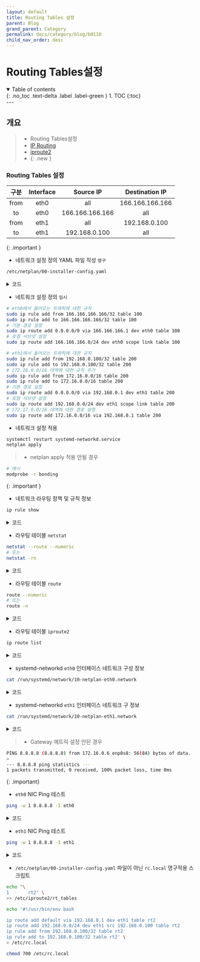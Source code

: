 ```yaml
---
layout: default
title: Routing Tables 설정
parent: Blog
grand_parent: Category
permalink: docs/category/blog/b0118
child_nav_order: desc
---
```

# Routing Tables설정
<details open markdown="block">
  <summary>
    Table of contents
  </summary>
  {: .no_toc .text-delta .label .label-green }
1. TOC
{:toc}
</details>
---

## 개요

> - Routing Tables설정
> - [IP Routing](http://linux-ip.net/html/routing-tables.html)
> - [iproute2 ](https://tldp.org/HOWTO/Adv-Routing-HOWTO/lartc.rpdb.html)
> - [](https://blog.scottlowe.org/2013/05/29/a-quick-introduction-to-linux-policy-routing/)
{: .new }

### Routing Tables 설정

>
| 구분         | Interface           | Source IP           | Destination IP     |
|:-----------:|:-------------------:|:-------------------:|:------------------:|
| from        | eth0                | all                 | 166.166.166.166    |
| to          | eth0                | 166.166.166.166     | all                |
| from        | eth1                | all                 | 192.168.0.100      |
| to          | eth1                | 192.168.0.100       | all                |
>
{: .important }


- 네트워크 설정 정의 YAML 파일 작성 `영구`

```bash
/etc/netplan/00-installer-config.yaml
```

<details markdown="block">
  <summary>
    코드
  </summary>
  {: .label .label-green }
  
```bash
# This is the network config written by 'subiquity'
network:
  version: 2
  renderer: networkd
  ethernets:
    eth0:
      dhcp4: false
      dhcp6: false
      addresses: [ 166.166.166.166/24 ]
      nameservers:
        addresses: [ 8.8.8.8 ]
      routes:
        - to: default
          via: 166.166.166.1
# eth0에서 들어오는 트래픽에 대한 규칙
# sudo ip rule add from 166.166.166.166/32 table 100
# sudo ip rule add to 166.166.166.166/32 table 100
      routing-policy:
        - from: 166.166.166.166/32
          table: 100
        - to: 166.166.166.166/32
          table: 100
# 기본 경로 설정
# sudo ip route add 0.0.0.0/0 via 166.166.166.1 dev eth0 table 100
# 로컬 서브넷 설정
# sudo ip route add 166.166.166.0/24 dev eth0 scope link table 100
      routes:
        - to: 0.0.0.0/0
          via: 223.26.214.1
          table: 100
        - to: 223.26.214.0/24
          scope: link
          table: 100
    eth1:
      dhcp4: false
      dhcp6: false
      addresses: [ 192.168.0.100/24 ]
      nameservers:
        addresses: [ 8.8.8.8 ]
# eth1에서 들어오는 트래픽에 대한 규칙
# sudo ip rule add from 192.168.0.100/32 table 200
# sudo ip rule add to 192.168.0.100/32 table 200
# 172.16.0.0/16 대역에 대한 규칙 추가
# sudo ip rule add from 172.16.0.0/16 table 200
# sudo ip rule add to 172.16.0.0/16 table 200
      routing-policy:
        - from: 192.168.0.100/32
          table: 200
        - to: 192.168.0.100/32
          table: 200
        - from: 172.16.0.0/16
          table: 200
        - to: 172.16.0.0/16
          table: 200
# 기본 경로 설정
# sudo ip route add 0.0.0.0/0 via 192.168.0.1 dev eth1 table 200
# 로컬 서브넷 설정
# sudo ip route add 192.168.0.0/24 dev eth1 scope link table 200
# 172.17.0.0/16 대역에 대한 경로 설정
# sudo ip route add 172.17.0.0/16 via 192.168.0.1 table 200
      routes:
        - to: 0.0.0.0/0
          via: 192.168.0.1
          table: 200
        - to: 192.168.0.0/24
          scope: link
          table: 200
        - to: 172.17.0.0/16
          via: 192.168.0.1
          table: 200
```

</details>

- 네트워크 설정 정의 `임시`

```bash
# eth0에서 들어오는 트래픽에 대한 규칙
sudo ip rule add from 166.166.166.166/32 table 100
sudo ip rule add to 166.166.166.166/32 table 100
# 기본 경로 설정
sudo ip route add 0.0.0.0/0 via 166.166.166.1 dev eth0 table 100
# 로컬 서브넷 설정
sudo ip route add 166.166.166.0/24 dev eth0 scope link table 100

# eth1에서 들어오는 트래픽에 대한 규칙
sudo ip rule add from 192.168.0.100/32 table 200
sudo ip rule add to 192.168.0.100/32 table 200
# 172.16.0.0/16 대역에 대한 규칙 추가
sudo ip rule add from 172.16.0.0/16 table 200
sudo ip rule add to 172.16.0.0/16 table 200
# 기본 경로 설정
sudo ip route add 0.0.0.0/0 via 192.168.0.1 dev eth1 table 200
# 로컬 서브넷 설정
sudo ip route add 192.168.0.0/24 dev eth1 scope link table 200
# 172.17.0.0/16 대역에 대한 경로 설정
sudo ip route add 172.16.0.0/16 via 192.168.0.1 table 200
```

- 네트워크 설정 적용

```bash
systemctl restart systemd-networkd.service
netplan apply
```

> - netplan apply 적용 안될 경우
```bash
# 예시
modprobe -r bonding
```
>
{: .important }

- 네트워크 라우팅 정책 및 규칙 정보

```bash
ip rule show
```

<details markdown="block">
  <summary>
    코드
  </summary>
  {: .label .label-green }

```bash
0:      from all lookup local
32760:  from all to 166.166.166.166 lookup 100 proto static
32761:  from 166.166.166.166 lookup 100 proto static
32762:  from all to 192.168.0.100 lookup 200 proto static
32763:  from 172.16.0.0/16 lookup 200 proto static
32764:  from all to 172.16.0.0/16 lookup 200 proto static
32765:  from 192.168.0.100 lookup 200 proto static
32766:  from all lookup main
32767:  from all lookup default
```

</details>

- 라우팅 테이블 `netstat`

```bash
netstat --route --numeric
# 또는
netstat -rn
```

<details markdown="block">
  <summary>
    코드
  </summary>
  {: .label .label-green }

```bash
Kernel IP routing table
Destination     Gateway         Genmask         Flags Metric Ref    Use Iface
0.0.0.0         166.166.166.1   0.0.0.0         UG    0      0        0 eth0
192.168.0.0     0.0.0.0         255.255.255.0   U     0      0        0 eth1
166.166.166.166 0.0.0.0         255.255.255.0   U     0      0        0 eth0
```

</details>

- 라우팅 테이블 `route`

```bash
route --numeric
# 또는
route -n
```

<details markdown="block">
  <summary>
    코드
  </summary>
  {: .label .label-green }

```bash
Kernel IP routing table
Destination     Gateway         Genmask         Flags Metric Ref    Use Iface
0.0.0.0         166.166.166.1   0.0.0.0         UG    0      0        0 eth0
192.168.0.0     0.0.0.0         255.255.255.0   U     0      0        0 eth1
166.166.166.166 0.0.0.0         255.255.255.0   U     0      0        0 eth0
```

</details>

- 라우팅 테이블 `iproute2`

```bash
ip route list
```

<details markdown="block">
  <summary>
    코드
  </summary>
  {: .label .label-green }

```
default via 166.166.166.1 dev eth0 proto static
192.168.0.0/24 dev eth1 proto kernel scope link src 192.168.0.100
166.166.166.0/24 dev eth0 proto kernel scope link src 166.166.166.166
```

</details>

- systemd-networkd `eth0` 인터페이스 네트워크 구성 정보

```bash
cat /run/systemd/network/10-netplan-eth0.network
```

<details markdown="block">
  <summary>
    코드
  </summary>
  {: .label .label-green }

```bash
[Match]
Name=eth0

[Network]
LinkLocalAddressing=ipv6
Address=166.166.166.166/24
DNS=8.8.8.8

[Route]
Destination=0.0.0.0/0
Gateway=166.166.166.1

[Route]
Destination=0.0.0.0/0
Gateway=166.166.166.1
Table=100

[Route]
Destination=166.166.166.0/24
Scope=link
Table=100

[RoutingPolicyRule]
From=166.166.166.166
Table=100

[RoutingPolicyRule]
To=166.166.166.166
Table=100
```

</details>

- systemd-networkd `eth1` 인터페이스 네트워크 구 정보

```bash
cat /run/systemd/network/10-netplan-eth1.network
```

<details markdown="block">
  <summary>
    코드
  </summary>
  {: .label .label-green }

```bash
[Match]
Name=eth1

[Network]
LinkLocalAddressing=ipv6
Address=192.168.0.100/24
DNS=8.8.8.8

[Route]
Destination=0.0.0.0/0
Gateway=192.168.0.1
Table=200

[Route]
Destination=192.168.0.0/24
Scope=link
Table=200

[Route]
Destination=172.17.0.0/16
Gateway=192.168.0.1
Table=200

[RoutingPolicyRule]
From=192.168.0.100/32
Table=200

[RoutingPolicyRule]
To=192.168.0.100/32
Table=200

[RoutingPolicyRule]
To=172.16.0.0/16
Table=200

[RoutingPolicyRule]
From=172.16.0.0/16
Table=200
```

</details>

> - Gateway 메트릭 설정 안된 경우
```bash
PING 8.8.8.8 (8.8.8.8) from 172.16.0.6 enp0s8: 56(84) bytes of data.
>
--- 8.8.8.8 ping statistics ---
1 packets transmitted, 0 received, 100% packet loss, time 0ms
```
>
{: .important}

- `eth0` NIC Ping 테스트

```bash
ping -w 1 8.8.8.8 -I eth0
```

<details markdown="block">
  <summary>
    코드
  </summary>
  {: .label .label-green }

```bash
PING 8.8.8.8 (8.8.8.8) from 166.166.166.166 eth0: 56(84) bytes of data.
64 bytes from 8.8.8.8: icmp_seq=1 ttl=56 time=34.0 ms

--- 8.8.8.8 ping statistics ---
1 packets transmitted, 1 received, 0% packet loss, time 0ms
rtt min/avg/max/mdev = 34.003/34.003/34.003/0.000 ms
```

</details>

- `eth1` NIC Ping 테스트

```bash
ping -w 1 8.8.8.8 -I eth1
```

<details markdown="block">
  <summary>
    코드
  </summary>
  {: .label .label-green }

```bash
PING 8.8.8.8 (8.8.8.8) from 172.16.0.6 enp0s8: 56(84) bytes of data.
64 bytes from 8.8.8.8: icmp_seq=1 ttl=55 time=32.2 ms

--- 8.8.8.8 ping statistics ---
1 packets transmitted, 1 received, 0% packet loss, time 0ms
rtt min/avg/max/mdev = 32.240/32.240/32.240/0.000 ms
```

</details>

- `/etc/netplan/00-installer-config.yaml` 파일이 아닌 `rc.local` 영구적용 스크립트

```bash
echo "\
1       rt2" \
>> /etc/iproute2/rt_tables

echo '#!/usr/bin/env bash

ip route add default via 192.168.0.1 dev eth1 table rt2
ip route add 192.168.0.0/24 dev eth1 src 192.168.0.100 table rt2
ip rule add from 192.168.0.100/32 table rt2
ip rule add to 192.168.0.100/32 table rt2' \
> /etc/rc.local

chmod 700 /etc/rc.local
```
